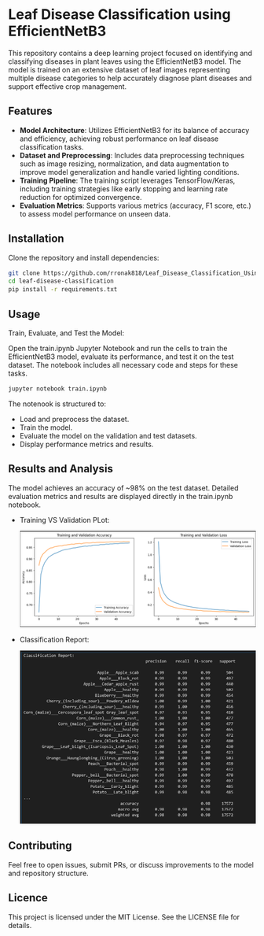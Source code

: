 # Leaf Disease Classification using EfficientNetB3

This repository contains a deep learning project focused on identifying and classifying diseases in plant leaves using the EfficientNetB3 model. The model is trained on an extensive dataset of leaf images representing multiple disease categories to help accurately diagnose plant diseases and support effective crop management.

## Features

- **Model Architecture**: Utilizes EfficientNetB3 for its balance of accuracy and efficiency, achieving robust performance on leaf disease classification tasks.
- **Dataset and Preprocessing**: Includes data preprocessing techniques such as image resizing, normalization, and data augmentation to improve model generalization and handle varied lighting conditions.
- **Training Pipeline**: The training script leverages TensorFlow/Keras, including training strategies like early stopping and learning rate reduction for optimized convergence.
- **Evaluation Metrics**: Supports various metrics (accuracy, F1 score, etc.) to assess model performance on unseen data.

## Installation

Clone the repository and install dependencies:

```bash
git clone https://github.com/rronak818/Leaf_Disease_Classification_Using_EfficientNetB3.git
cd leaf-disease-classification
pip install -r requirements.txt
```

## Usage

Train, Evaluate, and Test the Model:

Open the train.ipynb Jupyter Notebook and run the cells to train the EfficientNetB3 model, evaluate its performance, and test it on the test dataset. The notebook includes all necessary code and steps for these tasks.

```bash
jupyter notebook train.ipynb
```

The notenook is structured to:

- Load and preprocess the dataset.
- Train the model.
- Evaluate the model on the validation and test datasets.
- Display performance metrics and results.

## Results and Analysis

The model achieves an accuracy of ~98% on the test dataset. Detailed evaluation metrics and results are displayed directly in the train.ipynb notebook.

- Training VS Validation PLot:

    ![Train vs validation plot](images/plot.png)


- Classification Report:

    ![Classificatin Report](images/report.png)

## Contributing

Feel free to open issues, submit PRs, or discuss improvements to the model and repository structure.

## Licence

This project is licensed under the MIT License. See the LICENSE file for details.
  
